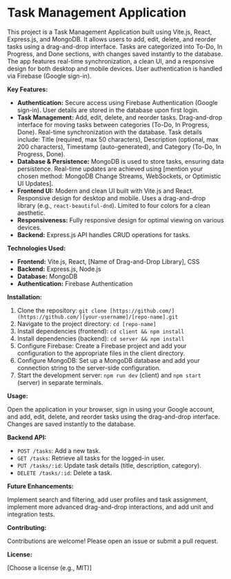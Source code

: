 # Task Management Application

This project is a Task Management Application built using Vite.js, React, Express.js, and MongoDB. It allows users to add, edit, delete, and reorder tasks using a drag-and-drop interface. Tasks are categorized into To-Do, In Progress, and Done sections, with changes saved instantly to the database. The app features real-time synchronization, a clean UI, and a responsive design for both desktop and mobile devices. User authentication is handled via Firebase (Google sign-in).

**Key Features:**

- **Authentication:** Secure access using Firebase Authentication (Google sign-in). User details are stored in the database upon first login.
- **Task Management:** Add, edit, delete, and reorder tasks. Drag-and-drop interface for moving tasks between categories (To-Do, In Progress, Done). Real-time synchronization with the database. Task details include: Title (required, max 50 characters), Description (optional, max 200 characters), Timestamp (auto-generated), and Category (To-Do, In Progress, Done).
- **Database & Persistence:** MongoDB is used to store tasks, ensuring data persistence. Real-time updates are achieved using [mention your chosen method: MongoDB Change Streams, WebSockets, or Optimistic UI Updates].
- **Frontend UI:** Modern and clean UI built with Vite.js and React. Responsive design for desktop and mobile. Uses a drag-and-drop library (e.g., `react-beautiful-dnd`). Limited to four colors for a clean aesthetic.
- **Responsiveness:** Fully responsive design for optimal viewing on various devices.
- **Backend:** Express.js API handles CRUD operations for tasks.

**Technologies Used:**

- **Frontend:** Vite.js, React, [Name of Drag-and-Drop Library], CSS
- **Backend:** Express.js, Node.js
- **Database:** MongoDB
- **Authentication:** Firebase Authentication

**Installation:**

1. Clone the repository: `git clone [https://github.com/](https://github.com/)[your-username]/[repo-name].git`
2. Navigate to the project directory: `cd [repo-name]`
3. Install dependencies (frontend): `cd client && npm install`
4. Install dependencies (backend): `cd server && npm install`
5. Configure Firebase: Create a Firebase project and add your configuration to the appropriate files in the client directory.
6. Configure MongoDB: Set up a MongoDB database and add your connection string to the server-side configuration.
7. Start the development server: `npm run dev` (client) and `npm start` (server) in separate terminals.

**Usage:**

Open the application in your browser, sign in using your Google account, and add, edit, delete, and reorder tasks using the drag-and-drop interface. Changes are saved instantly to the database.

**Backend API:**

- `POST /tasks`: Add a new task.
- `GET /tasks`: Retrieve all tasks for the logged-in user.
- `PUT /tasks/:id`: Update task details (title, description, category).
- `DELETE /tasks/:id`: Delete a task.

**Future Enhancements:**

Implement search and filtering, add user profiles and task assignment, implement more advanced drag-and-drop interactions, and add unit and integration tests.

**Contributing:**

Contributions are welcome! Please open an issue or submit a pull request.

**License:**

[Choose a license (e.g., MIT)]
